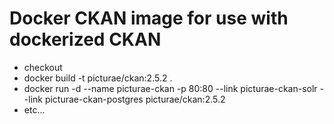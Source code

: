 # Docker CKAN image for use with dockerized CKAN

- checkout
- docker build -t picturae/ckan:2.5.2 .
- docker run -d --name picturae-ckan -p 80:80 --link picturae-ckan-solr --link picturae-ckan-postgres picturae/ckan:2.5.2
- etc...